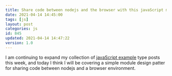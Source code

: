 ```yaml
---
title: Share code between nodejs and the browser with this javaScript module example
date: 2021-04-14 14:45:00
tags: [js]
layout: post
categories: js
id: 845
updated: 2021-04-14 14:47:22
version: 1.0
---
```


I am continuing to expand my collection of [javaScript example](/2021/04/02/js-javascript-example/) type posts this week, and today I think I will be covering a simple module design patter for sharing code between nodejs and a browser environment.


<!-- more -->
